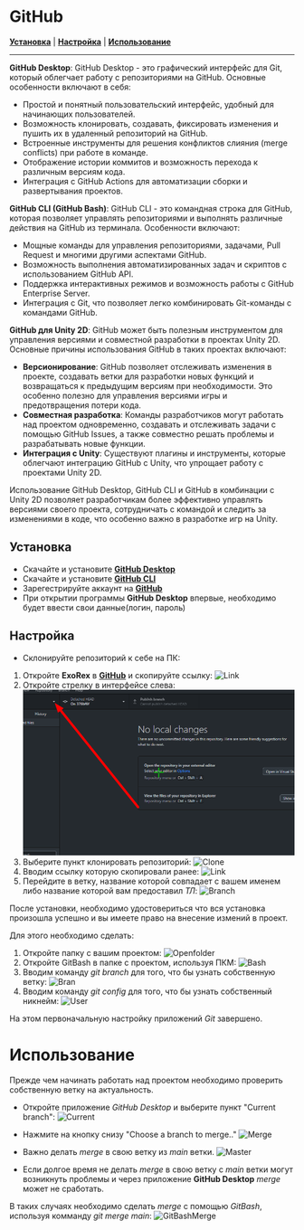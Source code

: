 # GitHub

[**Установка**](#установка) | [**Настройка**](#настройка) | [**Использование**](#использование)

---

**GitHub Desktop**:
GitHub Desktop - это графический интерфейс для Git, который облегчает работу с репозиториями на GitHub. Основные особенности включают в себя:
- Простой и понятный пользовательский интерфейс, удобный для начинающих пользователей.
- Возможность клонировать, создавать, фиксировать изменения и пушить их в удаленный репозиторий на GitHub.
- Встроенные инструменты для решения конфликтов слияния (merge conflicts) при работе в команде.
- Отображение истории коммитов и возможность перехода к различным версиям кода.
- Интеграция с GitHub Actions для автоматизации сборки и развертывания проектов.

**GitHub CLI (GitHub Bash)**:
GitHub CLI - это командная строка для GitHub, которая позволяет управлять репозиториями и выполнять различные действия на GitHub из терминала. Особенности включают:
- Мощные команды для управления репозиториями, задачами, Pull Request и многими другими аспектами GitHub.
- Возможность выполнения автоматизированных задач и скриптов с использованием GitHub API.
- Поддержка интерактивных режимов и возможность работы с GitHub Enterprise Server.
- Интеграция с Git, что позволяет легко комбинировать Git-команды с командами GitHub.

**GitHub для Unity 2D**:
GitHub может быть полезным инструментом для управления версиями и совместной разработки в проектах Unity 2D. Основные причины использования GitHub в таких проектах включают:
- **Версионирование**: GitHub позволяет отслеживать изменения в проекте, создавать ветки для разработки новых функций и возвращаться к предыдущим версиям при необходимости. Это особенно полезно для управления версиями игры и предотвращения потери кода.
- **Совместная разработка**: Команды разработчиков могут работать над проектом одновременно, создавать и отслеживать задачи с помощью GitHub Issues, а также совместно решать проблемы и разрабатывать новые функции.
- **Интеграция с Unity**: Существуют плагины и инструменты, которые облегчают интеграцию GitHub с Unity, что упрощает работу с проектами Unity 2D.

Использование GitHub Desktop, GitHub CLI и GitHub в комбинации с Unity 2D позволяет разработчикам более эффективно управлять версиями своего проекта, сотрудничать с командой и следить за изменениями в коде, что особенно важно в разработке игр на Unity.

## Установка
* Скачайте и установите [**GitHub Desktop**](https://desktop.github.com/)
* Скачайте и установите [**GitHub CLI**](https://cli.github.com/)
* Зарегестрируйте аккаунт на [**GitHub**](https://github.com/signup?source=login)
* При открытии программы **GitHub Desktop** впервые, необходимо будет ввести свои данные(логин, пароль)

## Настройка

* Склонируйте репозиторий к себе на ПК:

1. Откройте **ExoRex** в [**GitHub**](https://github.com/Nickiduzo/ExoRex) и скопируйте ссылку:
![Link](#IImages/link.png)
2. Откройте стрелку в интерфейсе слева:
![Arrow](https://github.com/Nickiduzo/ExoRex/blob/main/Insctruction/IImages/arrow.png)
3. Выберите пункт клонировать репозиторий:
![Clone](#IImages/clone.png)
4. Вводим ссылку которую скопировали ранее:
![Link](#IImages/paste.link.png)
5. Перейдите в ветку, название которой совпадает с вашем именем либо название которой вам предоставил *ТЛ*:
![Branch](##IImages/pick.png)

После установки, необходимо удостовериться что вся установка произошла успешно и вы имеете право на внесение измений в проект.

Для этого необходимо сделать:
1. Откройте папку с вашим проектом:
![Openfolder](#IImages/project.png)
2. Откройте GitBash в папке с проектом, используя ПКМ:
![Bash](#IImages/bash.png)
3. Вводим команду *git branch* для того, что бы узнать собственную ветку:
![Bran](#IImages/branch.png)
4. Вводим команду *git config* для того, что бы узнать собственный никнейм:
![User](#IImages/user.png)

На этом первоначальную настройку приложений *Git* завершено.


# Использование

Прежде чем начинать работать над проектом необходимо проверить собственную ветку на актуальность.

* Откройте приложение *GitHub Desktop* и выберите пункт "Current branch":
![Current](#IImages/pick.png)
* Нажмите на кнопку снизу "Choose a branch to merge.."
![Merge](#IImages/merge.png)
* Важно делать *merge* в свою ветку из *main* ветки.
![Master](#IImages/master.png)

* Если долгое время не делать *merge* в свою ветку с *main* ветки могут возникнуть проблемы и через приложение **GitHub Desktop** *merge* может не сработать.

В таких случаях необходимо сделать *merge* с помощью *GitBash*, используя комманду *git merge main*:
![GitBashMerge](#IImages/gitmergemaster.png)
